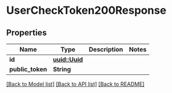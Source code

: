 # UserCheckToken200Response

## Properties

Name | Type | Description | Notes
------------ | ------------- | ------------- | -------------
**id** | [**uuid::Uuid**](uuid::Uuid.md) |  | 
**public_token** | **String** |  | 

[[Back to Model list]](../README.md#documentation-for-models) [[Back to API list]](../README.md#documentation-for-api-endpoints) [[Back to README]](../README.md)



